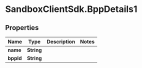 # SandboxClientSdk.BppDetails1

## Properties
Name | Type | Description | Notes
------------ | ------------- | ------------- | -------------
**name** | **String** |  | 
**bppId** | **String** |  | 
